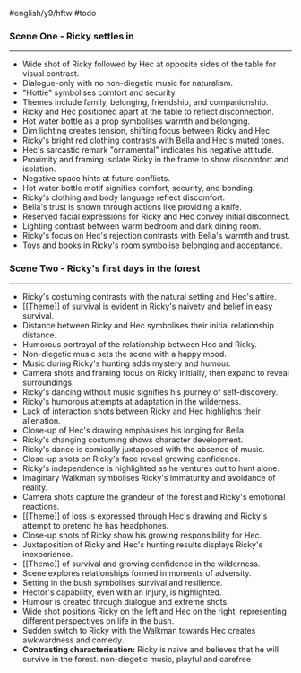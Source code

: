 #english/y9/hftw #todo

### Scene One - Ricky settles in
---
- Wide shot of Ricky followed by Hec at opposite sides of the table for visual contrast.
- Dialogue-only with no non-diegetic music for naturalism.
- "Hottie" symbolises comfort and security.
- Themes include family, belonging, friendship, and companionship.
- Ricky and Hec positioned apart at the table to reflect disconnection.
- Hot water bottle as a prop symbolises warmth and belonging.
- Dim lighting creates tension, shifting focus between Ricky and Hec.
- Ricky's bright red clothing contrasts with Bella and Hec's muted tones.
- Hec's sarcastic remark "ornamental" indicates his negative attitude.
- Proximity and framing isolate Ricky in the frame to show discomfort and isolation.
- Negative space hints at future conflicts.
- Hot water bottle motif signifies comfort, security, and bonding.
- Ricky's clothing and body language reflect discomfort.
- Bella's trust is shown through actions like providing a knife.
- Reserved facial expressions for Ricky and Hec convey initial disconnect.
- Lighting contrast between warm bedroom and dark dining room.
- Ricky's focus on Hec's rejection contrasts with Bella's warmth and trust.
- Toys and books in Ricky's room symbolise belonging and acceptance.


### Scene Two - Ricky's first days in the forest
---
- Ricky's costuming contrasts with the natural setting and Hec's attire.
- [[Theme]] of survival is evident in Ricky's naivety and belief in easy survival.
- Distance between Ricky and Hec symbolises their initial relationship distance.
- Humorous portrayal of the relationship between Hec and Ricky.
- Non-diegetic music sets the scene with a happy mood.
- Music during Ricky's hunting adds mystery and humour.
- Camera shots and framing focus on Ricky initially, then expand to reveal surroundings.
- Ricky's dancing without music signifies his journey of self-discovery.
- Ricky's humorous attempts at adaptation in the wilderness.
- Lack of interaction shots between Ricky and Hec highlights their alienation.
- Close-up of Hec's drawing emphasises his longing for Bella.
- Ricky's changing costuming shows character development.
- Ricky's dance is comically juxtaposed with the absence of music.
- Close-up shots on Ricky's face reveal growing confidence.
- Ricky's independence is highlighted as he ventures out to hunt alone.
- Imaginary Walkman symbolises Ricky's immaturity and avoidance of reality.
- Camera shots capture the grandeur of the forest and Ricky's emotional reactions.
- [[Theme]] of loss is expressed through Hec's drawing and Ricky's attempt to pretend he has headphones.
- Close-up shots of Ricky show his growing responsibility for Hec.
- Juxtaposition of Ricky and Hec's hunting results displays Ricky's inexperience.
- [[Theme]] of survival and growing confidence in the wilderness.
- Scene explores relationships formed in moments of adversity.
- Setting in the bush symbolises survival and resilience.
- Hector's capability, even with an injury, is highlighted.
- Humour is created through dialogue and extreme shots.
- Wide shot positions Ricky on the left and Hec on the right, representing different perspectives on life in the bush.
- Sudden switch to Ricky with the Walkman towards Hec creates awkwardness and comedy.
- **Contrasting characterisation:** Ricky is naive and believes that he will survive in the forest. non-diegetic music, playful and carefree